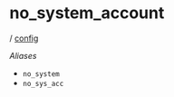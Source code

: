 # no_system_account

/ [config](/reference/config/index.md) 

*Aliases*
- `no_system`
- `no_sys_acc`

